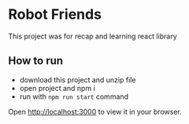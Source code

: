 # Robot Friends 

This project was for recap and learning react library
## How to run

* download this project and unzip file
* open project and npm i 
* run with `npm run start` command 

Open [http://localhost:3000](http://localhost:3000) to view it in your browser.


